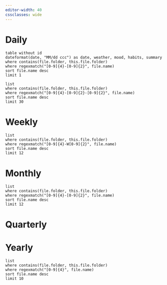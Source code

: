 ```yaml
---
editor-width: 40
cssclasses: wide
---
```

# Daily
```dataview
table without id
dateformat(date, "MM/dd ccc") as date, weather, mood, habits, summary
where contains(file.folder, this.file.folder)
where regexmatch("[0-9]{4}-[0-9]{2}", file.name)
sort file.name desc
limit 1
```

```dataview
list
where contains(file.folder, this.file.folder)
where regexmatch("[0-9]{4}-[0-9]{2}-[0-9]{2}", file.name)
sort file.name desc
limit 30
```
# Weekly

```dataview
list
where contains(file.folder, this.file.folder)
where regexmatch("[0-9]{4}-W[0-9]{2}", file.name)
sort file.name desc
limit 12
```

# Monthly

```dataview
list
where contains(file.folder, this.file.folder)
where regexmatch("[0-9]{4}-[0-9]{2}", file.name)
sort file.name desc
limit 12
```

# Quarterly

# Yearly

```dataview
list
where contains(file.folder, this.file.folder)
where regexmatch("[0-9]{4}", file.name)
sort file.name desc
limit 10
```
